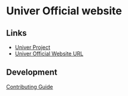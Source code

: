 # Univer Official website

## Links

- [Univer Project](https://github.com/dream-num/univer)
- [Univer Official Website URL](https://univer.work/)

## Development

[Contributing Guide](./.github/contributing.md)